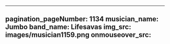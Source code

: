 ------
pagination_pageNumber: 1134
musician_name: Jumbo
band_name: Lifesavas
img_src: images/musician1159.png
onmouseover_src: 
------